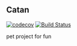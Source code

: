 ## Catan 

[![codecov](https://codecov.io/gh/rannoch/catan/branch/master/graph/badge.svg?token=WTWAM4VIH8)](https://codecov.io/gh/rannoch/catan)
[![Build Status](https://travis-ci.com/rannoch/catan.svg?branch=master)](https://travis-ci.com/rannoch/catan)

pet project for fun